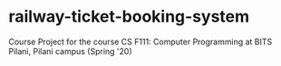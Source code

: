 # railway-ticket-booking-system
Course Project for the course CS F111: Computer Programming at BITS Pilani, Pilani campus (Spring '20)
